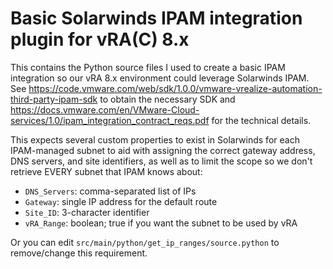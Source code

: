 Basic Solarwinds IPAM integration plugin for vRA(C) 8.x
============

This contains the Python source files I used to create a basic IPAM integration so our vRA 8.x environment could leverage Solarwinds IPAM. See https://code.vmware.com/web/sdk/1.0.0/vmware-vrealize-automation-third-party-ipam-sdk to obtain the necessary SDK and https://docs.vmware.com/en/VMware-Cloud-services/1.0/ipam_integration_contract_reqs.pdf for the technical details. 

This expects several custom properties to exist in Solarwinds for each IPAM-managed subnet to aid with assigning the correct gateway address, DNS servers, and site identifiers, as well as to limit the scope so we don't retrieve EVERY subnet that IPAM knows about:
- `DNS_Servers`: comma-separated list of IPs
- `Gateway`: single IP address for the default route
- `Site_ID`: 3-character identifier
- `vRA_Range`: boolean; true if you want the subnet to be used by vRA

Or you can edit `src/main/python/get_ip_ranges/source.python` to remove/change this requirement.